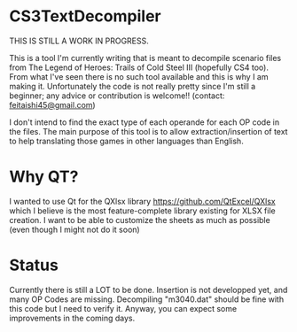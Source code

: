 # CS3TextDecompiler
 THIS IS STILL A WORK IN PROGRESS.
 
 This is a tool I'm currently writing that is meant to decompile scenario files from The Legend of Heroes: Trails of Cold Steel III (hopefully CS4 too). From what I've seen there is no such tool available and this is why I am making it.
 Unfortunately the code is not really pretty since I'm still a beginner; any advice or contribution is welcome!! (contact: feitaishi45@gmail.com)
 
 I don't intend to find the exact type of each operande for each OP code in the files. The main purpose of this tool is to allow extraction/insertion of text to help translating those games in other languages than English.
 
# Why QT?
I wanted to use Qt for the QXlsx library https://github.com/QtExcel/QXlsx which I believe is the most feature-complete library existing for XLSX file creation. I want to be able to customize the sheets as much as possible (even though I might not do it soon)

# Status
Currently there is still a LOT to be done. Insertion is not developped yet, and many OP Codes are missing. Decompiling "m3040.dat" should be fine with this code but I need to verify it. Anyway, you can expect some improvements in the coming days.
 
